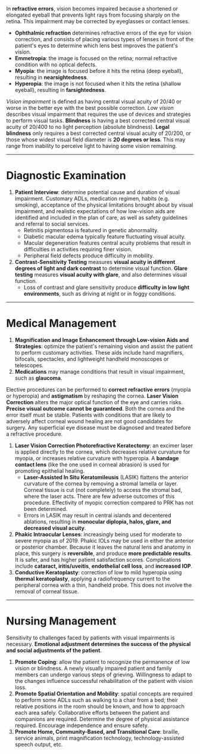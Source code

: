 In **refractive errors**, vision becomes impaired because a shortened or elongated eyeball that prevents light rays from focusing sharply on the retina. This impairment may be corrected by eyeglasses or contact lenses.
- **Ophthalmic refraction** determines refractive errors of the eye for vision correction, and consists of placing various types of lenses in front of the patient's eyes to determine which lens best improves the patient's vision.
- **Emmetropia**: the image is focused on the retina; normal refractive condition with no optical defects.
- **Myopia**: the image is focused before it hits the retina (deep eyeball), resulting in **nearsightedness**.
- **Hyperopia**: the image is not focused when it hits the retina (shallow eyeball), resulting in **farsightedness**.

*Vision impairment* is defined as having central visual acuity of 20/40 or worse in the better eye with the best possible correction. *Low vision* describes visual impairment that requires the use of devices and strategies to perform visual tasks. **Blindness** is having a best corrected central visual acuity of 20/400 to no light perception (absolute blindness). **Legal blindness** only requires a best corrected central visual acuity of 20/200, or those whose widest visual field diameter is **20 degrees or less**. This may range from inability to perceive light to having some vision remaining.
___
# Diagnostic Examination
1. **Patient Interview**: determine potential cause and duration of visual impairment. Customary ADLs, medication regimen, habits (e.g. smoking), acceptance of the physical limitations brought about by visual impairment, and realistic expectations of how low-vision aids are identified and included in the plan of care, as well as safety guidelines and referral to social services.
	- Retinitis pigmentosa is featured in genetic abnormality.
	- Diabetic macular edema typically feature fluctuating visual acuity.
	- Macular degeneration features central acuity problems that result in difficulties in activities requiring finer vision.
	- Peripheral field defects produce difficulty in mobility.
2. **Contrast-Sensitivity Testing** measures **visual acuity in different degrees of light and dark contrast** to determine visual function. **Glare testing** measures **visual acuity with glare**, and also determines visual function.
	- Loss of contrast and glare sensitivity produce **difficulty in low light environments**, such as driving at night or in foggy conditions.
___
# Medical Management
1. **Magnification and Image Enhancement through Low-vision Aids and Strategies**: optimize the patient's remaining vision and assist the patient to perform customary activities. These aids include hand magnifiers, bifocals, spectacles, and lightweight handheld monoscopes or telescopes.
2. **Medications** may manage conditions that result in visual impairment, such as **glaucoma**.

Elective procedures can be performed to **correct refractive errors** (myopia or hyperopia) and **astigmatism** by reshaping the cornea. **Laser Vision Correction** alters the major optical function of the eye and carries risks. **Precise visual outcome cannot be guaranteed**. Both the cornea and the error itself must be stable. Patients with conditions that are likely to adversely affect corneal wound healing are not good candidates for surgery. Any superficial eye disease must be diagnosed and treated before a refractive procedure.
1. **Laser Vision Correction Photorefractive Keratectomy**: an excimer laser is applied directly to the cornea, which decreases relative curvature for myopia, or increases relative curvature with hyperopia. A **bandage contact lens** (like the one used in corneal abrasion) is used for promoting epithelial healing.
	- **Laser-Assisted In Situ Keratomileusis** (LASIK) flattens the anterior curvature of the cornea by removing a stromal lamella or layer. Corneal tissue is cut (not completely) to access the stromal bad, where the laser acts. There are few adverse outcomes of this procedure. Effectivity of myopic correction compared to PRK has not been determined.
	- Errors in LASIK may result in central islands and decentered ablations, resulting in **monocular diplopia, halos, glare, and decreased visual acuity**.
2. **Phakic Intraocular Lenses**: increasingly being used for moderate to severe myopia as of 2019. Phakic IOLs may be used in either the anterior or posterior chamber. Because it leaves the natural lens and anatomy in place, this surgery is **reversible**, and produce **more predictable results**. It is safer, and has higher patient satisfaction scores. Complications include **cataract, iritis/uveitis**, **endothelial cell loss**, and **increased IOP**.
3. **Conductive Keratoplasty**: correction of low to mild hyperopia using **thermal keratoplasty**, applying a radiofrequency current to the peripheral cornea with a thin, handheld probe. This does not involve the removal of corneal tissue.
___
# Nursing Management
Sensitivity to challenges faced by patients with visual impairments is necessary. **Emotional adjustment determines the success of the physical and social adjustments of the patient**.
1. **Promote Coping**: allow the patient to recognize the permanence of low vision or blindness. A newly visually impaired patient and family members can undergo various steps of grieving. Willingness to adapt to the changes influence successful rehabilitation of the patient with vision loss.
2. **Promote Spatial Orientation and Mobility**: spatial concepts are required to perform some ADLs such as walking to a chair from a bed; their relative positions in the room should be known, and how to approach each area safely. Collaborative efforts between the patient and companions are required. Determine the degree of physical assistance required. Encourage independence and ensure safety.
3. **Promote Home, Community-Based, and Transitional Care**: braille, service animals, print magnification technology, technology-assisted speech output, etc.